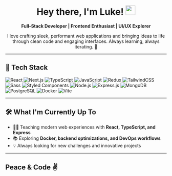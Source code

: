 <h1 align="center">Hey there, I'm Luke! <img src="https://media.giphy.com/media/hvRJCLFzcasrR4ia7z/giphy.gif" width="30px"></h1>

<p align="center">
  <b>Full-Stack Developer | Frontend Enthusiast | UI/UX Explorer</b>
</p>

<p align="center">
  I love crafting sleek, performant web applications and bringing ideas to life through clean code and engaging interfaces. 
  Always learning, always iterating. 🚀
</p>

---

## 🚀 Tech Stack
<p>
  <img alt="React" src="https://img.shields.io/badge/-React-45b8d8?style=flat&logo=react&logoColor=white" />
  <img alt="Next.js" src="https://img.shields.io/badge/-Next.js-000000?style=flat&logo=nextdotjs&logoColor=white" />
  <img alt="TypeScript" src="https://img.shields.io/badge/-TypeScript-007ACC?style=flat&logo=typescript&logoColor=white" />
  <img alt="JavaScript" src="https://img.shields.io/badge/-JavaScript-F7DF1E?style=flat&logo=javascript&logoColor=black" />
  <img alt="Redux" src="https://img.shields.io/badge/-Redux-764ABC?style=flat&logo=redux&logoColor=white" />
  <img alt="TailwindCSS" src="https://img.shields.io/badge/-Tailwind-06B6D4?style=flat&logo=tailwindcss&logoColor=white" />
  <img alt="Sass" src="https://img.shields.io/badge/-Sass-CC6699?style=flat&logo=sass&logoColor=white" />
  <img alt="Styled Components" src="https://img.shields.io/badge/-Styled_Components-db7092?style=flat&logo=styled-components&logoColor=white" />
  <img alt="Node.js" src="https://img.shields.io/badge/-Node.js-43853d?style=flat&logo=node.js&logoColor=white" />
  <img alt="Express.js" src="https://img.shields.io/badge/-Express.js-000000?style=flat&logo=express&logoColor=white" />
  <img alt="MongoDB" src="https://img.shields.io/badge/-MongoDB-13aa52?style=flat&logo=mongodb&logoColor=white" />
  <img alt="PostgreSQL" src="https://img.shields.io/badge/-PostgreSQL-336791?style=flat&logo=postgresql&logoColor=white" />
  <img alt="Docker" src="https://img.shields.io/badge/-Docker-2496ED?style=flat&logo=docker&logoColor=white" />
  <img alt="Vite" src="https://img.shields.io/badge/-Vite-646CFF?style=flat&logo=vite&logoColor=white" />
</p>

---

## 🛠 What I'm Currently Up To
- 🧑‍💻 Teaching modern web experiences with **React, TypeScript, and Express**
- 📚 Exploring **Docker, backend optimizations, and DevOps workflows**
- 💡 Always looking for new challenges and innovative projects

---

## Peace & Code ✌️

